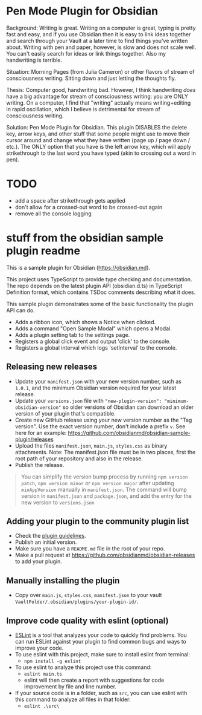 # Pen Mode Plugin for Obsidian

Background: Writing is great. Writing on a computer is great, typing is pretty fast and easy, and if you use Obsidian then it is easy to link ideas together and search through your Vault at a later time to find things you've written about. Writing with pen and paper, however, is slow and does not scale well. You can't easily search for ideas or link things together. Also my handwriting is terrible.

Situation: Morning Pages (from Julia Cameron) or other flavors of stream of consciousness writing. Sitting down and just letting the thoughts fly.

Thesis: Computer good, handwriting bad. However, I think handwriting _does_ have a big advantage for stream of consciousness writing: you are ONLY writing. On a computer, I find that "writing" actually means writing+editing in rapid oscillation, which I believe is detrimental for stream of consciousness writing.

Solution: Pen Mode Plugin for Obsidian. This plugin DISABLES the delete key, arrow keys, and other stuff that some people might use to move their cursor around and change what they have written (page up / page down / etc.). The ONLY option that you have is the left arrow key, which will apply strikethrough to the last word you have typed (akin to crossing out a word in pen).

# TODO

-   add a space after strikethrough gets applied
-   don't allow for a crossed-out word to be crossed-out again
-   remove all the console logging

# stuff from the obsidian sample plugin readme

This is a sample plugin for Obsidian (https://obsidian.md).

This project uses TypeScript to provide type checking and documentation.
The repo depends on the latest plugin API (obsidian.d.ts) in TypeScript Definition format, which contains TSDoc comments describing what it does.

This sample plugin demonstrates some of the basic functionality the plugin API can do.

-   Adds a ribbon icon, which shows a Notice when clicked.
-   Adds a command "Open Sample Modal" which opens a Modal.
-   Adds a plugin setting tab to the settings page.
-   Registers a global click event and output 'click' to the console.
-   Registers a global interval which logs 'setInterval' to the console.

## Releasing new releases

-   Update your `manifest.json` with your new version number, such as `1.0.1`, and the minimum Obsidian version required for your latest release.
-   Update your `versions.json` file with `"new-plugin-version": "minimum-obsidian-version"` so older versions of Obsidian can download an older version of your plugin that's compatible.
-   Create new GitHub release using your new version number as the "Tag version". Use the exact version number, don't include a prefix `v`. See here for an example: https://github.com/obsidianmd/obsidian-sample-plugin/releases
-   Upload the files `manifest.json`, `main.js`, `styles.css` as binary attachments. Note: The manifest.json file must be in two places, first the root path of your repository and also in the release.
-   Publish the release.

> You can simplify the version bump process by running `npm version patch`, `npm version minor` or `npm version major` after updating `minAppVersion` manually in `manifest.json`.
> The command will bump version in `manifest.json` and `package.json`, and add the entry for the new version to `versions.json`

## Adding your plugin to the community plugin list

-   Check the [plugin guidelines](https://docs.obsidian.md/Plugins/Releasing/Plugin+guidelines).
-   Publish an initial version.
-   Make sure you have a `README.md` file in the root of your repo.
-   Make a pull request at https://github.com/obsidianmd/obsidian-releases to add your plugin.

## Manually installing the plugin

-   Copy over `main.js`, `styles.css`, `manifest.json` to your vault `VaultFolder/.obsidian/plugins/your-plugin-id/`.

## Improve code quality with eslint (optional)

-   [ESLint](https://eslint.org/) is a tool that analyzes your code to quickly find problems. You can run ESLint against your plugin to find common bugs and ways to improve your code.
-   To use eslint with this project, make sure to install eslint from terminal:
    -   `npm install -g eslint`
-   To use eslint to analyze this project use this command:
    -   `eslint main.ts`
    -   eslint will then create a report with suggestions for code improvement by file and line number.
-   If your source code is in a folder, such as `src`, you can use eslint with this command to analyze all files in that folder:
    -   `eslint .\src\`
